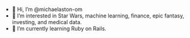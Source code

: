 - 👋 Hi, I’m @michaelaston-om
- 👀 I’m interested in Star Wars, machine learning, finance, epic fantasy, investing, and medical data.
- 🌱 I’m currently learning Ruby on Rails.

<!---
michaelaston-om/michaelaston-om is a ✨ special ✨ repository because its `README.md` (this file) appears on your GitHub profile.
You can click the Preview link to take a look at your changes.
--->
